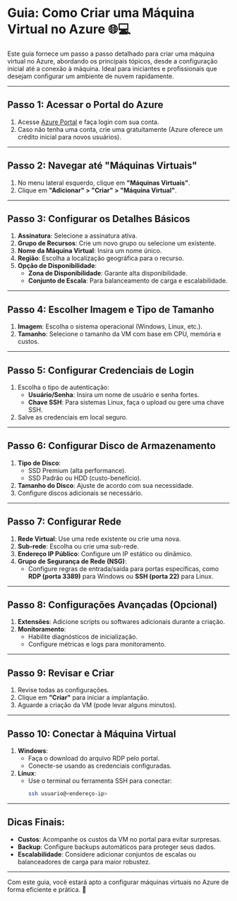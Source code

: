 # Guia: Como Criar uma Máquina Virtual no Azure 🌐💻

Este guia fornece um passo a passo detalhado para criar uma máquina virtual no Azure, abordando os principais tópicos, desde a configuração inicial até a conexão à máquina. Ideal para iniciantes e profissionais que desejam configurar um ambiente de nuvem rapidamente.

---

## Passo 1: **Acessar o Portal do Azure**
1. Acesse [Azure Portal](https://portal.azure.com) e faça login com sua conta.
2. Caso não tenha uma conta, crie uma gratuitamente (Azure oferece um crédito inicial para novos usuários).

---

## Passo 2: **Navegar até "Máquinas Virtuais"**
1. No menu lateral esquerdo, clique em **"Máquinas Virtuais"**.
2. Clique em **"Adicionar" > "Criar" > "Máquina Virtual"**.

---

## Passo 3: **Configurar os Detalhes Básicos**
1. **Assinatura**: Selecione a assinatura ativa.
2. **Grupo de Recursos**: Crie um novo grupo ou selecione um existente.
3. **Nome da Máquina Virtual**: Insira um nome único.
4. **Região**: Escolha a localização geográfica para o recurso.
5. **Opção de Disponibilidade**:
   - **Zona de Disponibilidade**: Garante alta disponibilidade.
   - **Conjunto de Escala**: Para balanceamento de carga e escalabilidade.

---

## Passo 4: **Escolher Imagem e Tipo de Tamanho**
1. **Imagem**: Escolha o sistema operacional (Windows, Linux, etc.).
2. **Tamanho**: Selecione o tamanho da VM com base em CPU, memória e custos.

---

## Passo 5: **Configurar Credenciais de Login**
1. Escolha o tipo de autenticação:
   - **Usuário/Senha**: Insira um nome de usuário e senha fortes.
   - **Chave SSH**: Para sistemas Linux, faça o upload ou gere uma chave SSH.
2. Salve as credenciais em local seguro.

---

## Passo 6: **Configurar Disco de Armazenamento**
1. **Tipo de Disco**:
   - SSD Premium (alta performance).
   - SSD Padrão ou HDD (custo-benefício).
2. **Tamanho do Disco**: Ajuste de acordo com sua necessidade.
3. Configure discos adicionais se necessário.

---

## Passo 7: **Configurar Rede**
1. **Rede Virtual**: Use uma rede existente ou crie uma nova.
2. **Sub-rede**: Escolha ou crie uma sub-rede.
3. **Endereço IP Público**: Configure um IP estático ou dinâmico.
4. **Grupo de Segurança de Rede (NSG)**:
   - Configure regras de entrada/saída para portas específicas, como **RDP (porta 3389)** para Windows ou **SSH (porta 22)** para Linux.

---

## Passo 8: **Configurações Avançadas (Opcional)**
1. **Extensões**: Adicione scripts ou softwares adicionais durante a criação.
2. **Monitoramento**:
   - Habilite diagnósticos de inicialização.
   - Configure métricas e logs para monitoramento.

---

## Passo 9: **Revisar e Criar**
1. Revise todas as configurações.
2. Clique em **"Criar"** para iniciar a implantação.
3. Aguarde a criação da VM (pode levar alguns minutos).

---

## Passo 10: **Conectar à Máquina Virtual**
1. **Windows**:
   - Faça o download do arquivo RDP pelo portal.
   - Conecte-se usando as credenciais configuradas.
2. **Linux**:
   - Use o terminal ou ferramenta SSH para conectar:
     ```bash
     ssh usuario@<endereço-ip>
     ```

---

## Dicas Finais:
- **Custos**: Acompanhe os custos da VM no portal para evitar surpresas.
- **Backup**: Configure backups automáticos para proteger seus dados.
- **Escalabilidade**: Considere adicionar conjuntos de escalas ou balanceadores de carga para maior robustez.

---

Com este guia, você estará apto a configurar máquinas virtuais no Azure de forma eficiente e prática. 🚀
